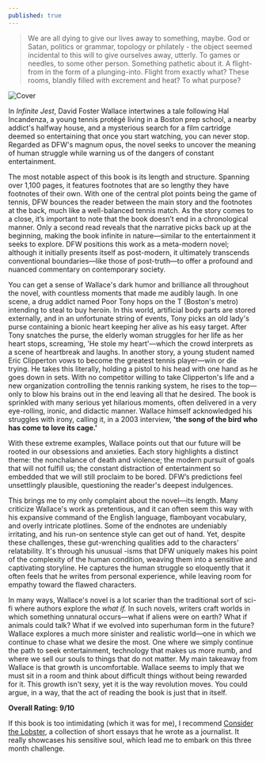 ```yaml
---
published: true
---
```

> We are all dying to give our lives away to something, maybe. God or Satan, politics or grammar, topology or philately - the object seemed incidental to this will to give ourselves away, utterly. To games or needles, to some other person. Something pathetic about it. A flight-from in the form of a plunging-into. Flight from exactly what? These rooms, blandly filled with excrement and heat? To what purpose?

![Cover](https://www.hachettebookgroup.com/wp-content/uploads/2022/01/9780316066525-1.jpg)

In _Infinite Jest_, David Foster Wallace intertwines a tale following Hal Incandenza, a young tennis protégé living in a Boston prep school, a nearby addict's halfway house, and a mysterious search for a film cartridge deemed so entertaining that once you start watching, you can never stop. Regarded as DFW's magnum opus, the novel seeks to uncover the meaning of human struggle while warning us of the dangers of constant entertainment.

The most notable aspect of this book is its length and structure. Spanning over 1,100 pages, it features footnotes that are so lengthy they have footnotes of their own. With one of the central plot points being the game of tennis, DFW bounces the reader between the main story and the footnotes at the back, much like a well-balanced tennis match. As the story comes to a close, it’s important to note that the book doesn’t end in a chronological manner. Only a second read reveals that the narrative picks back up at the beginning, making the book infinite in nature—similar to the entertainment it seeks to explore. DFW positions this work as a meta-modern novel; although it initially presents itself as post-modern, it ultimately transcends conventional boundaries—like those of post-truth—to offer a profound and nuanced commentary on contemporary society.

You can get a sense of Wallace's dark humor and brilliance all throughout the novel, with countless moments that made me audibly laugh. In one scene, a drug addict named Poor Tony hops on the T (Boston's metro) intending to steal to buy heroin. In this world, artificial body parts are stored externally, and in an unfortunate string of events, Tony picks an old lady's purse containing a bionic heart keeping her alive as his easy target. After Tony snatches the purse, the elderly woman struggles for her life as her heart stops, screaming, 'He stole my heart'—which the crowd interprets as a scene of heartbreak and laughs. In another story, a young student named Eric Clipperton vows to become the greatest tennis player—win or die trying. He takes this literally, holding a pistol to his head with one hand as he goes down in sets. With no competitor willing to take Clipperton's life and a new organization controlling the tennis ranking system, he rises to the top—only to blow his brains out in the end leaving all that he desired. The book is sprinkled with many serious yet hilarious moments, often delivered in a very eye-rolling, ironic, and didactic manner. Wallace himself acknowledged his struggles with irony, calling it, in a 2003 interview, **'the song of the bird who has come to love its cage.'**

With these extreme examples, Wallace points out that our future will be rooted in our obsessions and anxieties. Each story highlights a distinct theme: the nonchalance of death and violence; the modern pursuit of goals that will not fulfill us; the constant distraction of entertainment so embedded that we will still proclaim to be bored. DFW’s predictions feel unsettlingly plausible, questioning the reader's deepest indulgences.

This brings me to my only complaint about the novel—its length. Many criticize Wallace's work as pretentious, and it can often seem this way with his expansive command of the English language, flamboyant vocabulary, and overly intricate plotlines. Some of the endnotes are undeniably irritating, and his run-on sentence style can get out of hand. Yet, despite these challenges, these gut-wrenching qualities add to the characters' relatability. It's through his unusual -isms that DFW uniquely makes his point of the complexity of the human condition, weaving them into a sensitive and captivating storyline. He captures the human struggle so eloquently that it often feels that he writes from personal experience, while leaving room for empathy toward the flawed characters.

In many ways, Wallace's novel is a lot scarier than the traditional sort of sci-fi where authors explore the _what if._ In such novels, writers craft worlds in which something unnatural occurs—what if aliens were on earth? What if animals could talk? What if we evolved into superhuman form in the future? Wallace explores a much more sinister and realistic world—one in which we continue to chase what we desire the most. One where we simply continue the path to seek entertainment, technology that makes us more numb, and where we sell our souls to things that do not matter. My main takeaway from Wallace is that growth is uncomfortable. Wallace seems to imply that we must sit in a room and think about difficult things without being rewarded for it. This growth isn't sexy, yet it is the way revolution moves. You could argue, in a way, that the act of reading the book is just that in itself.

**Overall Rating: 9/10**

If this book is too intimidating (which it was for me), I recommend [Consider the Lobster](https://jinsung-kim.github.io/Consider-the-Lobster/), a collection of short essays that he wrote as a journalist. It really showcases his sensitive soul, which lead me to embark on this three month challenge.
